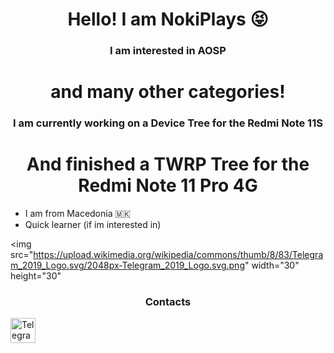 <h1 align="center">Hello! I am NokiPlays 😝</h1>
<h3 align="center">I am interested in AOSP</h3>
<h1 align="center">and many other categories!</h1>
<h3 align="center">I am currently working on a Device Tree for the Redmi Note 11S</h3>
<h1 align="center">And finished a TWRP Tree for the Redmi Note 11 Pro 4G</h1>

- I am from Macedonia 🇲🇰
- Quick learner (if im interested in)

<img src="https://upload.wikimedia.org/wikipedia/commons/thumb/8/83/Telegram_2019_Logo.svg/2048px-Telegram_2019_Logo.svg.png" width="30" height="30"

<h3 align="center">Contacts</h3>
<a href="https://t.me/nokiplays" target="_blank" rel="noopener noreferrer">
  <img src="https://iconape.com/wp-content/files/mn/120684/png/Android_robot_head.png](https://upload.wikimedia.org/wikipedia/commons/thumb/8/83/Telegram_2019_Logo.svg/2048px-Telegram_2019_Logo.svg.png" width="40" height="40" alt="Telegram"/>
</a>
